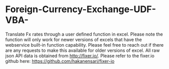 # Foreign-Currency-Exchange-UDF-VBA-
Translate Fx rates through a user defined function in excel. Please note the function will only work for newer versions of excels that have the webservice built-in function capability. Please feel free to reach out if there are any requests to make this available for older versions of excel. All raw json API data is obtained from http://fixer.io/. Please refer to the fixer.io github here: https://github.com/hakanensari/fixer-io
